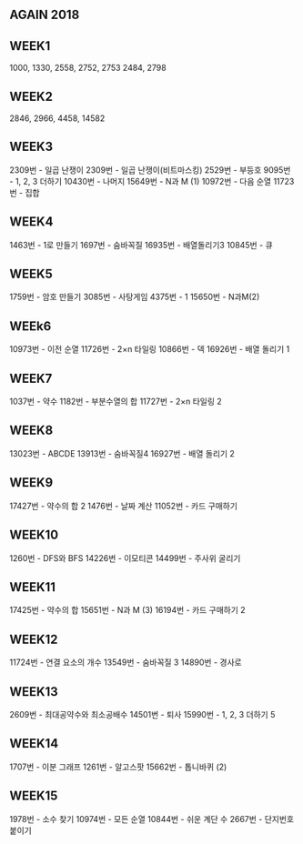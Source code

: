 ## AGAIN 2018

## WEEK1

1000, 1330, 2558, 2752, 2753
2484, 2798

## WEEK2

2846, 2966, 4458, 14582

## WEEK3

2309번 - 일곱 난쟁이
2309번 - 일곱 난쟁이(비트마스킹)
2529번 - 부등호
9095번 - 1, 2, 3 더하기
10430번 - 나머지
15649번 - N과 M (1)
10972번 - 다음 순열
11723번 - 집합

## WEEK4

1463번 - 1로 만들기
1697번 - 숨바꼭질
16935번 - 배열돌리기3
10845번 - 큐

## WEEK5

1759번 - 암호 만들기
3085번 - 사탕게임
4375번 - 1
15650번 - N과M(2)

## WEEk6

10973번 - 이전 순열
11726번 - 2×n 타일링
10866번 - 덱
16926번 - 배열 돌리기 1

## WEEK7

1037번 - 약수
1182번 - 부분수열의 합
11727번 - 2×n 타일링 2

## WEEK8

13023번 - ABCDE
13913번 - 숨바꼭질4
16927번 - 배열 돌리기 2

## WEEK9

17427번 - 약수의 합 2
1476번 - 날짜 계산
11052번 - 카드 구매하기

## WEEK10

1260번 - DFS와 BFS
14226번 - 이모티콘
14499번 - 주사위 굴리기

## WEEK11

17425번 - 약수의 합
15651번 - N과 M (3)
16194번 - 카드 구매하기 2

## WEEK12

11724번 - 연결 요소의 개수
13549번 - 숨바꼭질 3
14890번 - 경사로

## WEEK13

2609번 - 최대공약수와 최소공배수
14501번 - 퇴사
15990번 - 1, 2, 3 더하기 5

## WEEK14

1707번 - 이분 그래프
1261번 - 알고스팟
15662번 - 톱니바퀴 (2)

## WEEK15

1978번 - 소수 찾기
10974번 - 모든 순열
10844번 - 쉬운 계단 수
2667번 - 단지번호붙이기
